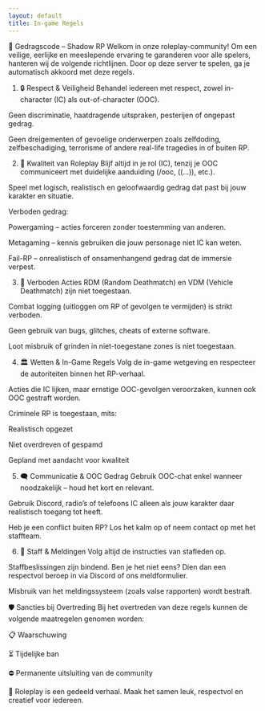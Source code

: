 ```yaml
---
layout: default
title: In-game Regels
---
```

📜 Gedragscode – Shadow RP
Welkom in onze roleplay-community! Om een veilige, eerlijke en meeslepende ervaring te garanderen voor alle spelers, hanteren wij de volgende richtlijnen. Door op deze server te spelen, ga je automatisch akkoord met deze regels.

1. 🔒 Respect & Veiligheid
Behandel iedereen met respect, zowel in-character (IC) als out-of-character (OOC).

Geen discriminatie, haatdragende uitspraken, pesterijen of ongepast gedrag.

Geen dreigementen of gevoelige onderwerpen zoals zelfdoding, zelfbeschadiging, terrorisme of andere real-life tragedies in of buiten RP.

2. 🧠 Kwaliteit van Roleplay
Blijf altijd in je rol (IC), tenzij je OOC communiceert met duidelijke aanduiding (/ooc, ((...)), etc.).

Speel met logisch, realistisch en geloofwaardig gedrag dat past bij jouw karakter en situatie.

Verboden gedrag:

Powergaming – acties forceren zonder toestemming van anderen.

Metagaming – kennis gebruiken die jouw personage niet IC kan weten.

Fail-RP – onrealistisch of onsamenhangend gedrag dat de immersie verpest.

3. 🛑 Verboden Acties
RDM (Random Deathmatch) en VDM (Vehicle Deathmatch) zijn niet toegestaan.

Combat logging (uitloggen om RP of gevolgen te vermijden) is strikt verboden.

Geen gebruik van bugs, glitches, cheats of externe software.

Loot misbruik of grinden in niet-toegestane zones is niet toegestaan.

4. 🏛️ Wetten & In-Game Regels
Volg de in-game wetgeving en respecteer de autoriteiten binnen het RP-verhaal.

Acties die IC lijken, maar ernstige OOC-gevolgen veroorzaken, kunnen ook OOC gestraft worden.

Criminele RP is toegestaan, mits:

Realistisch opgezet

Niet overdreven of gespamd

Gepland met aandacht voor kwaliteit

5. 🗨️ Communicatie & OOC Gedrag
Gebruik OOC-chat enkel wanneer noodzakelijk – houd het kort en relevant.

Gebruik Discord, radio’s of telefoons IC alleen als jouw karakter daar realistisch toegang tot heeft.

Heb je een conflict buiten RP? Los het kalm op of neem contact op met het staffteam.

6. 👮 Staff & Meldingen
Volg altijd de instructies van stafleden op.

Staffbeslissingen zijn bindend. Ben je het niet eens? Dien dan een respectvol beroep in via Discord of ons meldformulier.

Misbruik van het meldingssysteem (zoals valse rapporten) wordt bestraft.

🛡️ Sancties bij Overtreding
Bij het overtreden van deze regels kunnen de volgende maatregelen genomen worden:

📋 Waarschuwing

⏳ Tijdelijke ban

⛔ Permanente uitsluiting van de community

🧩 Roleplay is een gedeeld verhaal. Maak het samen leuk, respectvol en creatief voor iedereen.
